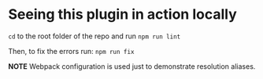 # Seeing this plugin in action locally

`cd` to the root folder of the repo and run `npm run lint`

Then, to fix the errors run: `npm run fix`


__NOTE__ Webpack configuration is used just to demonstrate resolution aliases.
